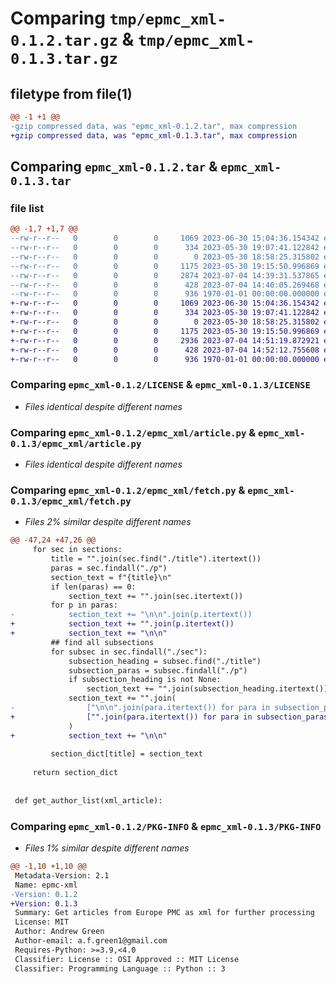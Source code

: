 # Comparing `tmp/epmc_xml-0.1.2.tar.gz` & `tmp/epmc_xml-0.1.3.tar.gz`

## filetype from file(1)

```diff
@@ -1 +1 @@
-gzip compressed data, was "epmc_xml-0.1.2.tar", max compression
+gzip compressed data, was "epmc_xml-0.1.3.tar", max compression
```

## Comparing `epmc_xml-0.1.2.tar` & `epmc_xml-0.1.3.tar`

### file list

```diff
@@ -1,7 +1,7 @@
--rw-r--r--   0        0        0     1069 2023-06-30 15:04:36.154342 epmc_xml-0.1.2/LICENSE
--rw-r--r--   0        0        0      334 2023-05-30 19:07:41.122842 epmc_xml-0.1.2/README.md
--rw-r--r--   0        0        0        0 2023-05-30 18:58:25.315802 epmc_xml-0.1.2/epmc_xml/__init__.py
--rw-r--r--   0        0        0     1175 2023-05-30 19:15:50.996869 epmc_xml-0.1.2/epmc_xml/article.py
--rw-r--r--   0        0        0     2874 2023-07-04 14:39:31.537865 epmc_xml-0.1.2/epmc_xml/fetch.py
--rw-r--r--   0        0        0      428 2023-07-04 14:40:05.269468 epmc_xml-0.1.2/pyproject.toml
--rw-r--r--   0        0        0      936 1970-01-01 00:00:00.000000 epmc_xml-0.1.2/PKG-INFO
+-rw-r--r--   0        0        0     1069 2023-06-30 15:04:36.154342 epmc_xml-0.1.3/LICENSE
+-rw-r--r--   0        0        0      334 2023-05-30 19:07:41.122842 epmc_xml-0.1.3/README.md
+-rw-r--r--   0        0        0        0 2023-05-30 18:58:25.315802 epmc_xml-0.1.3/epmc_xml/__init__.py
+-rw-r--r--   0        0        0     1175 2023-05-30 19:15:50.996869 epmc_xml-0.1.3/epmc_xml/article.py
+-rw-r--r--   0        0        0     2936 2023-07-04 14:51:19.872921 epmc_xml-0.1.3/epmc_xml/fetch.py
+-rw-r--r--   0        0        0      428 2023-07-04 14:52:12.755608 epmc_xml-0.1.3/pyproject.toml
+-rw-r--r--   0        0        0      936 1970-01-01 00:00:00.000000 epmc_xml-0.1.3/PKG-INFO
```

### Comparing `epmc_xml-0.1.2/LICENSE` & `epmc_xml-0.1.3/LICENSE`

 * *Files identical despite different names*

### Comparing `epmc_xml-0.1.2/epmc_xml/article.py` & `epmc_xml-0.1.3/epmc_xml/article.py`

 * *Files identical despite different names*

### Comparing `epmc_xml-0.1.2/epmc_xml/fetch.py` & `epmc_xml-0.1.3/epmc_xml/fetch.py`

 * *Files 2% similar despite different names*

```diff
@@ -47,24 +47,26 @@
     for sec in sections:
         title = "".join(sec.find("./title").itertext())
         paras = sec.findall("./p")
         section_text = f"{title}\n"
         if len(paras) == 0:
             section_text += "".join(sec.itertext())
         for p in paras:
-            section_text += "\n\n".join(p.itertext())
+            section_text += "".join(p.itertext())
+            section_text += "\n\n"
         ## find all subsections
         for subsec in sec.findall("./sec"):
             subsection_heading = subsec.find("./title")
             subsection_paras = subsec.findall("./p")
             if subsection_heading is not None:
                 section_text += "".join(subsection_heading.itertext())
             section_text += "".join(
-                ["\n\n".join(para.itertext()) for para in subsection_paras]
+                ["".join(para.itertext()) for para in subsection_paras]
             )
+            section_text += "\n\n"
 
         section_dict[title] = section_text
 
     return section_dict
 
 
 def get_author_list(xml_article):
```

### Comparing `epmc_xml-0.1.2/PKG-INFO` & `epmc_xml-0.1.3/PKG-INFO`

 * *Files 1% similar despite different names*

```diff
@@ -1,10 +1,10 @@
 Metadata-Version: 2.1
 Name: epmc-xml
-Version: 0.1.2
+Version: 0.1.3
 Summary: Get articles from Europe PMC as xml for further processing
 License: MIT
 Author: Andrew Green
 Author-email: a.f.green1@gmail.com
 Requires-Python: >=3.9,<4.0
 Classifier: License :: OSI Approved :: MIT License
 Classifier: Programming Language :: Python :: 3
```

